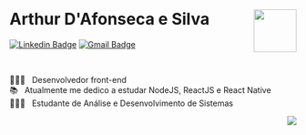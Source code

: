</br>

# Arthur D'Afonseca e Silva <img align="right" src="https://media.giphy.com/media/VdoIFLsMIlwzfKD520/giphy.gif" width="75" height="auto"/>

[![Linkedin Badge](https://img.shields.io/badge/-LinkedIn-blue?style=flat-square&logo=Linkedin&logoColor=white&link=https://www.linkedin.com/in/ronnyacacio/)](https://www.linkedin.com/in/arthur-d-afonseca-885757183/)
[![Gmail Badge](https://img.shields.io/badge/-Gmail-c14438?style=flat-square&logo=Gmail&logoColor=white&link=mailto:arthur.dafonseca89@gmail.com)](mailto:arthur.dafonseca89@gmail.com)
  
  </br>

👨🏻‍💻  &nbsp; Desenvolvedor front-end </br>
📚 &nbsp; Atualmente me dedico a estudar NodeJS, ReactJS e React Native </br>
👨🏻‍🎓 &nbsp; Estudante de Análise e Desenvolvimento de Sistemas </br>

<img align="right" src="https://image.freepik.com/vetores-gratis/jogo-interior-de-quarto-de-jogador_107791-2644.jpg" />


